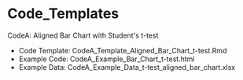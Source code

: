 # Code_Templates

CodeA: Aligned Bar Chart with Student's t-test<br>
- Code Template: CodeA_Template_Aligned_Bar_Chart_t-test.Rmd<br>
- Example Code: CodeA_Example_Bar_Chart_t-test.html<br>
- Example Data: CodeA_Example_Data_t-test_aligned_bar_chart.xlsx<br>
